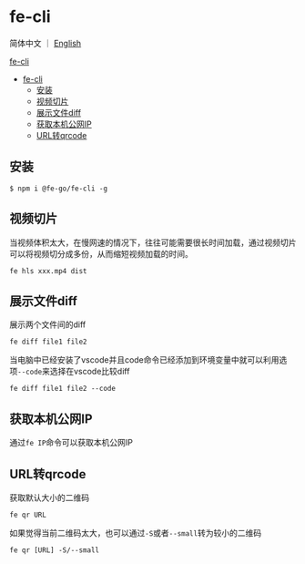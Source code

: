 # fe-cli

简体中文 ｜ [English](./README-en_US.md)

[fe-cli](https://github.com/fe-go/fe-cli)

- [fe-cli](#fe-cli)
  - [安装](#安装)
  - [视频切片](#视频切片)
  - [展示文件diff](#展示文件diff)
  - [获取本机公网IP](#获取本机公网ip)
  - [URL转qrcode](#url转qrcode)

## 安装

`$ npm i @fe-go/fe-cli -g`
## 视频切片
当视频体积太大，在慢网速的情况下，往往可能需要很长时间加载，通过视频切片可以将视频切分成多份，从而缩短视频加载的时间。

`fe hls xxx.mp4 dist`

## 展示文件diff
展示两个文件间的diff

`fe diff file1 file2`

当电脑中已经安装了vscode并且code命令已经添加到环境变量中就可以利用选项`--code`来选择在vscode比较diff

`fe diff file1 file2 --code`

## 获取本机公网IP
通过`fe IP`命令可以获取本机公网IP
## URL转qrcode

获取默认大小的二维码

  `fe qr URL`

如果觉得当前二维码太大，也可以通过`-S`或者`--small`转为较小的二维码
  
  `fe qr [URL] -S/--small`

  
